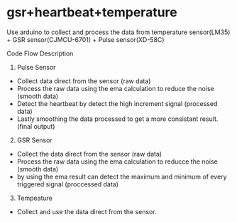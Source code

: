 # gsr+heartbeat+temperature
 Use arduino to collect and process the data from temperature sensor(LM35) + GSR sensor(CJMCU-6701) + Pulse sensor(XD-58C)

Code Flow Description
1. Pulse Sensor 
 - Collect data direct from the sensor (raw data)
 - Process the raw data using the ema calculation to reduce the noise (smooth data)
 - Detect the heartbeat by detect the high increment signal (processed data)
 - Lastly smoothing the data processed to get a more consistant result. (final output)
2. GSR Sensor
 - Collect the data direct from the sensor (raw data)
 - Process the raw data using the ema calculation to reducce the noise (smooth data)
 - by using the ema result can detect the maximum and minimum of every triggered signal (proccessed data)
3. Tempeature
 - Collect and use the data direct from the sensor.
